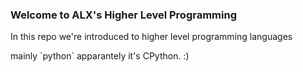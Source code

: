 <h3>Welcome to ALX's Higher Level Programming</h3>
<p>In this repo we're introduced to higher level programming languages</p>
<p>mainly `python` apparantely it's CPython. :)</p>
